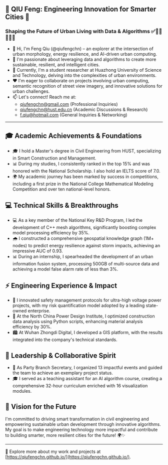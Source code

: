 ## 🌟 **QIU Feng: Engineering Innovation for Smarter Cities** 🌟

### Shaping the Future of Urban Living with Data & Algorithms ✅🚩🔎👋🧠💡

- 👋 Hi, I'm Feng Qiu (@qiufengchn) – an explorer at the intersection of urban morphology, energy resilience, and AI-driven urban computing.
- 👀 I'm passionate about leveraging data and algorithms to create more sustainable, resilient, and intelligent cities.
- 🌱 Currently, I'm a student researcher at Huazhong University of Science and Technology, delving into the complexities of urban environments.
- ❤️ I'm eager to collaborate on projects involving urban computing, semantic recognition of street view imagery, and innovative solutions for urban challenges.
- 📫 Let's connect! Reach me at:
  - qiufengchn@gmail.com (Professional Inquiries)
  - qiufengchn@hust.edu.cn (Academic Discussions & Research)
  - f.qiu@hotmail.com (General Inquiries & Networking)

---

## 🎓 **Academic Achievements & Foundations**

- 🎓 I hold a Master's degree in Civil Engineering from HUST, specializing in Smart Construction and Management.
- 📊 During my studies, I consistently ranked in the top 15% and was honored with the National Scholarship. I also hold an IELTS score of 7.0.
- 🌍 My academic journey has been marked by success in competitions, including a first prize in the National College Mathematical Modeling Competition and over ten national-level honors.

## 💻 **Technical Skills & Breakthroughs**

- 💻 As a key member of the National Key R&D Program, I led the development of C++ mesh algorithms, significantly boosting complex model processing efficiency by 35%.
- 🌧️ I constructed a comprehensive geospatial knowledge graph (1M+ nodes) to predict energy resilience against storm impacts, achieving an impressive AUC of 0.93.
- 📊 During an internship, I spearheaded the development of an urban information fusion system, processing 500GB of multi-source data and achieving a model false alarm rate of less than 3%.

## ⚡ **Engineering Experience & Impact**

- 🚧 I innovated safety management protocols for ultra-high voltage power projects, with my risk quantification model adopted by a leading state-owned enterprise.
- 📐 At the North China Power Design Institute, I optimized construction data analysis using Python scripts, enhancing material analysis efficiency by 30%.
- 🏙️ At Wuhan Zhongdi Digital, I developed a GIS platform, with the results integrated into the company's technical standards.

## 🤝 **Leadership & Collaborative Spirit**

- 🎯 As Party Branch Secretary, I organized 13 impactful events and guided the team to achieve an exemplary project status.
- 🎓 I served as a teaching assistant for an AI algorithm course, creating a comprehensive 32-hour curriculum enriched with 16 visualization modules.

## 🚀 **Vision for the Future**

I'm committed to driving smart transformation in civil engineering and empowering sustainable urban development through innovative algorithms. My goal is to make engineering technology more impactful and contribute to building smarter, more resilient cities for the future! 🌍✨

---

🔎 Explore more about my work and projects at [https://qiufengchn.github.io/](https://qiufengchn.github.io/).

<!---
qiufengchn/qiufengchn is a ✨ special ✨ repository because its `README.md` (this file) appears on your GitHub profile.
You can click the Preview link to take a look at your changes.
--->
